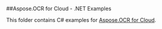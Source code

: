 ##Aspose.OCR for Cloud - .NET Examples

This folder contains C# examples for [Aspose.OCR for Cloud](http://www.aspose.com/products/ocr/cloud).